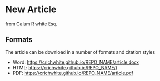 # New Article
from Calum R white Esq.

## Formats

The article can be download in a number of formats and citation styles

- Word: https://crichwhite.github.io/REPO_NAME/article.docx
- HTML: https://crichwhite.github.io/REPO_NAME/)
- PDF: https://crichwhite.github.io/REPO_NAME/article.pdf
